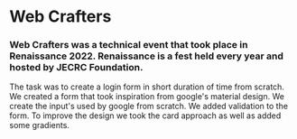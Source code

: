 # Web Crafters

### Web Crafters was a technical event that took place in Renaissance 2022. Renaissance is a fest held every year and hosted by JECRC Foundation.

The task was to create a login form in short duration of time from scratch.
We created a form that took inspiration from google's material design. We create the input's used by google from scratch. We added validation to the form. To improve the design we took the card approach as well as added some gradients.
